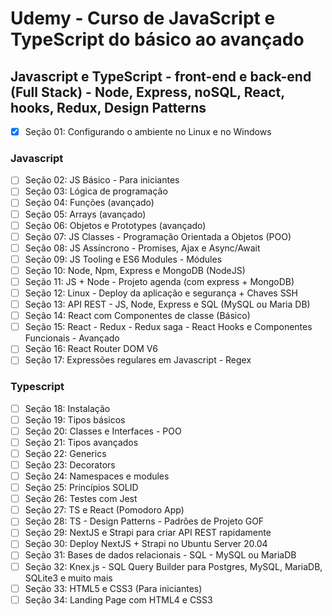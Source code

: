 # Udemy - Curso de JavaScript e TypeScript do básico ao avançado

## Javascript e TypeScript - front-end e back-end (Full Stack) - Node, Express, noSQL, React, hooks, Redux, Design Patterns

* [X] Seção 01: Configurando o ambiente no Linux e no Windows

### Javascript

* [ ] Seção 02: JS Básico - Para iniciantes
* [ ] Seção 03: Lógica de programação
* [ ] Seção 04: Funções (avançado)
* [ ] Seção 05: Arrays (avançado)
* [ ] Seção 06: Objetos e Prototypes (avançado)
* [ ] Seção 07: JS Classes - Programação Orientada a Objetos (POO)
* [ ] Seção 08: JS Assíncrono - Promises, Ajax e Async/Await
* [ ] Seção 09: JS Tooling e ES6 Modules - Módules
* [ ] Seção 10: Node, Npm, Express e MongoDB (NodeJS)
* [ ] Seção 11: JS + Node - Projeto agenda (com express + MongoDB)
* [ ] Seção 12: Linux - Deploy da aplicação e segurança + Chaves SSH
* [ ] Seção 13: API REST - JS, Node, Express e SQL (MySQL ou Maria DB)
* [ ] Seção 14: React com Componentes de classe (Básico)
* [ ] Seção 15: React - Redux - Redux saga - React Hooks e Componentes Funcionais - Avançado
* [ ] Seção 16: React Router DOM V6
* [ ] Seção 17: Expressões regulares em Javascript - Regex

### Typescript

* [ ] Seção 18: Instalação
* [ ] Seção 19: Tipos básicos
* [ ] Seção 20: Classes e Interfaces - POO
* [ ] Seção 21: Tipos avançados
* [ ] Seção 22: Generics
* [ ] Seção 23: Decorators
* [ ] Seção 24: Namespaces e modules
* [ ] Seção 25: Princípios SOLID
* [ ] Seção 26: Testes com Jest
* [ ] Seção 27: TS e React (Pomodoro App)
* [ ] Seção 28: TS - Design Patterns - Padrões de Projeto GOF
* [ ] Seção 29: NextJS e Strapi para criar API REST rapidamente
* [ ] Seção 30: Deploy NextJS + Strapi no Ubuntu Server 20.04
* [ ] Seção 31: Bases de dados relacionais - SQL - MySQL ou MariaDB
* [ ] Seção 32: Knex.js - SQL Query Builder para Postgres, MySQL, MariaDB, SQLite3 e muito mais
* [ ] Seção 33: HTML5 e CSS3 (Para iniciantes)
* [ ] Seção 34: Landing Page com HTML4 e CSS3
